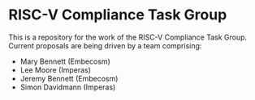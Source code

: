 # RISC-V Compliance Task Group

This is a repository for the work of the RISC-V Compliance Task Group.
Current proposals are being driven by a team comprising:
- Mary Bennett (Embecosm)
- Lee Moore (Imperas)
- Jeremy Bennett (Embecosm)
- Simon Davidmann (Imperas)
